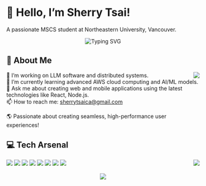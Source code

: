 # 👋 Hello, I’m Sherry Tsai!
A passionate MSCS student at Northeastern University, Vancouver.

<div align="center">
  <img src="https://readme-typing-svg.herokuapp.com?font=Fira+Code&size=25&duration=3000&pause=1000&color=5CBDD8&center=true&vCenter=true&width=435&lines=Full-Stack+Developer" alt="Typing SVG" />
</div>


## 🚀 About Me

<img align="right" src="https://github-readme-stats.vercel.app/api/top-langs/?username=sthh-hub&layout=compact&theme=radical&icon_color=5CBDD8&bg_color=30,e96443,904e95&title_color=fff&text_color=fff&hide_border=true">

 🔭 I’m working on LLM software and distributed systems. <br>
 🌱 I’m currently learning advanced AWS cloud computing and AI/ML models. <br>
 💬 Ask me about creating web and mobile applications using the latest technologies like React, Node.js. <br>
 📫 How to reach me: sherrytsaica@gmail.com <br>

 🌎 Passionate about creating seamless, high-performance user experiences! <br>

## 💻 Tech Arsenal
<img align="right" src="https://github-readme-stats.vercel.app/api?username=sthh-hub&show_icons=true&count_private=true&theme=radical&icon_color=5CBDD8&bg_color=30,e96443,904e95&title_color=fff&text_color=fff&hide_border=true&include_all_commits=true&custom_title=Sherry's+GitHub+Stats">
<div align="left">
  <img src="https://img.shields.io/badge/-Python-3776AB?style=for-the-badge&logo=python&logoColor=white" />
  <img src="https://img.shields.io/badge/-Java-007396?style=for-the-badge&logo=java&logoColor=white" />
  <img src="https://img.shields.io/badge/-JavaScript-F7DF1E?style=for-the-badge&logo=javascript&logoColor=black" />
  <img src="https://img.shields.io/badge/-TypeScript-3178C6?style=for-the-badge&logo=typescript&logoColor=white" />
  <img src="https://img.shields.io/badge/-React-61DAFB?style=for-the-badge&logo=react&logoColor=black" />
  <img src="https://img.shields.io/badge/-Node.js-339933?style=for-the-badge&logo=node.js&logoColor=white" />
  <img src="https://img.shields.io/badge/-Docker-2496ED?style=for-the-badge&logo=docker&logoColor=white" />
  <img src="https://img.shields.io/badge/-AWS-232F3E?style=for-the-badge&logo=amazon-aws&logoColor=white" />
</div>

<br>
<div align="center">
  <img src="https://github-profile-trophy.vercel.app/?username=sthh-hub&theme=radical&no-frame=true&no-bg=true&margin-w=4&row=1" />
</div>
